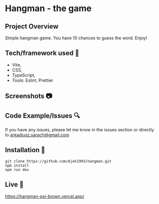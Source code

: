 # Hangman - the game

## Project Overview

Simple hangman game. You have 10 chances to guess the word. Enjoy!

## Tech/framework used 🔧

- Vite,
- CSS,
- TypeScript,
- Tools: Eslint, Prettier

## Screenshots 📷

## Code Example/Issues 🔍

If you have any issues, please let me know in the issues section or directly to arkadiusz.sarach@gmail.com

## Installation 💾

```
git clone https://github.com/Ajek1993/hangman.git
npm install
npm run dev
```

## Live 📍

<a>https://hangman-psi-brown.vercel.app/</a>
